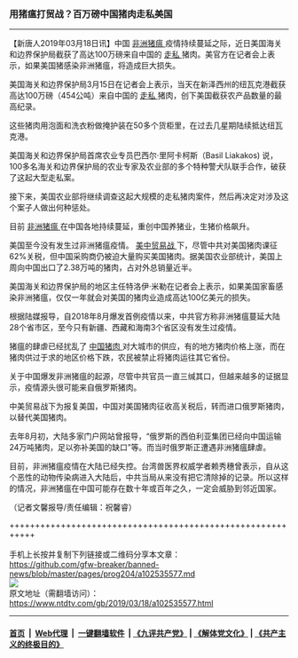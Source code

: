 ### 用猪瘟打贸战？百万磅中国猪肉走私美国
------------------------

<div class="post_content" itemprop="articleBody">
 <p>
  【新唐人2019年03月18日讯】中国
  <a href="https://www.ntdtv.com/gb/非洲猪瘟.htm">
   非洲猪瘟
  </a>
  疫情持续蔓延之际，近日美国海关和边界保护局截获了高达100万磅来自中国的
  <a href="https://www.ntdtv.com/gb/走私.htm">
   走私
  </a>
  猪肉。美官方在记者会上表示，如果美国猪感染非洲猪瘟，将造成巨大损失。
 </p>
 <p>
  美国海关和边界保护局3月15日在记者会上表示，当天在新泽西州的纽瓦克港截获高达100万磅（454公吨）来自中国的
  <a href="https://www.ntdtv.com/gb/走私.htm">
   走私
  </a>
  猪肉，创下美国截获农产品数量的最高纪录。
 </p>
 <p>
  这些猪肉用泡面和洗衣粉做掩护装在50多个货柜里，在过去几星期陆续抵达纽瓦克港。
 </p>
 <p>
  美国海关和边界保护局首席农业专员巴西尔·里阿卡柯斯（Basil Liakakos) 说，100多名海关和边界保护局的农业专家及农业部的多个特种警犬队联手合作，破获了这起大型走私案。
 </p>
 <p>
  接下来，美国农业部将继续调查这起大规模的走私猪肉案件，然后再决定对涉及这个案子人做出何种惩处。
 </p>
 <p>
  目前
  <a href="https://www.ntdtv.com/gb/非洲猪瘟.htm">
   非洲猪瘟
  </a>
  在中国各地持续蔓延，重创中国养猪业，生猪价格飙升。
 </p>
 <p>
  美国至今没有发生过非洲猪瘟疫情。
  <a href="https://www.ntdtv.com/gb/美中贸易战.htm">
   美中贸易战
  </a>
  下，尽管中共对美国猪肉课征62%关税，但中国采购商仍被迫大量购买美国猪肉。据美国农业部统计，美国上周向中国出口了2.38万吨的猪肉，占对外总销量近半。
 </p>
 <p>
  美国海关和边界保护局的地区主任特洛伊·米勒在记者会上表示，如果美国家畜感染非洲猪瘟，仅仅一年就会对美国的猪肉业造成高达100亿美元的损失。
 </p>
 <p>
  根据陆媒报导，自2018年8月爆发首例疫情以来，中共官方称非洲猪瘟蔓延大陆28个省市区，至今只有新疆、西藏和海南3个省区没有发生过疫情。
 </p>
 <p>
  猪瘟的肆虐已经扰乱了
  <a href="https://www.ntdtv.com/gb/中国猪肉.htm">
   中国猪肉
  </a>
  对大城市的供应，有的地方猪肉价格上涨，而在猪肉供过于求的地区价格下跌，农民被禁止将猪肉运往其它省份。
 </p>
 <p>
  关于中国爆发非洲猪瘟的起源，尽管中共官员一直三缄其口，但越来越多的证据显示，疫情源头很可能来自俄罗斯猪肉。
 </p>
 <p>
  中美贸易战下为报复美国，中国对美国猪肉征收高关税后，转而进口俄罗斯猪肉，以替代美国猪肉。
 </p>
 <p>
  去年8月初，大陆多家门户网站曾报导，“俄罗斯的西伯利亚集团已经向中国运输24万吨猪肉，足以弥补美国的缺口”等。而当时俄罗斯正遭遇非洲猪瘟肆虐。
 </p>
 <p>
  目前，非洲猪瘟疫情在大陆已经失控。台湾兽医界权威学者赖秀穗曾表示，自从这个恶性的动物传染病进入大陆后，中共当局从来没有把它清除掉的记录。所以这样的情况，非洲猪瘟在中国可能存在数十年或百年之久，一定会威胁到邻近国家。
 </p>
 <p>
  （记者文馨报导/责任编辑：祝馨睿）
 </p>
 <div class="single_ad">
 </div>
</div>

+++++++++++++++++++++++++++++++++++++++++++++++++++++++++++<br/><br/>
手机上长按并复制下列链接或二维码分享本文章：<br/>
https://github.com/gfw-breaker/banned-news/blob/master/pages/prog204/a102535577.md <br/>
<a href='https://github.com/gfw-breaker/banned-news/blob/master/pages/prog204/a102535577.md'><img src='https://github.com/gfw-breaker/banned-news/blob/master/pages/prog204/a102535577.md.png'/></a> <br/>
原文地址（需翻墙访问）：https://www.ntdtv.com/gb/2019/03/18/a102535577.html


------------------------
#### [首页](https://github.com/gfw-breaker/banned-news/blob/master/README.md) &nbsp;|&nbsp; [Web代理](https://github.com/labour-camp/helloworld) &nbsp;|&nbsp; [一键翻墙软件](https://github.com/gfw-breaker/nogfw/blob/master/README.md) &nbsp;| [《九评共产党》](https://github.com/gfw-breaker/9ping.md/blob/master/README.md#九评之一评共产党是什么) | [《解体党文化》](https://github.com/gfw-breaker/jtdwh.md/blob/master/README.md) | [《共产主义的终极目的》](https://github.com/gfw-breaker/gczydzjmd.md/blob/master/README.md)

